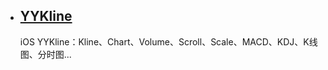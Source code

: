 
* ## [YYKline](https://github.com/WillkYang/YYKline)
  iOS YYKline：Kline、Chart、Volume、Scroll、Scale、MACD、KDJ、K线图、分时图... 
